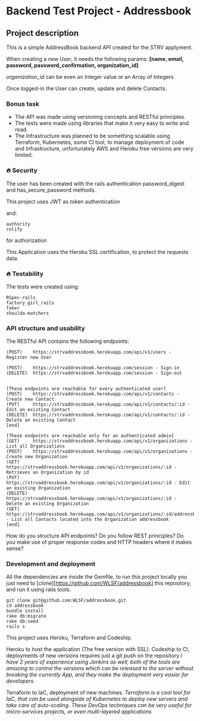 [firebase-url]: https://firebase.com
[rfc-http-url]: https://www.ietf.org/rfc/rfc2616.txt
[base-url]: https://strvaddressbook.herokuapp.com/

# Backend Test Project - Addressbook

## Project description

This is a simple AddressBook backend API created for the STRV applyment.

When creating a new User, it needs the following params: **[name, email, password, password_confirmation, organization_id]**

*organization_id* can be even an Integer value or an Array of Integers

Once logged-in the User can create, update and delete Contacts.

### Bonus task

- The API was made using versioning concepts and RESTful principles.
- The tests were made using libraries that make it very easy to write and read.
- The Infrastructure was planned to be something scalable using Terraform, Kubernetes, some CI tool, to manage deployment of code and Infrastructure, unfortunately AWS and Heroku free versions are very limited.

### 🔥 Security

The user has been created with the rails authentication password_digest and has_secure_password methods.

This project uses JWT as token authentication

and:
```
authority
rolify
```
for authorization

This Application uses the Heroku SSL certification, to protect the requests data.

### 🔥 Testability

The tests were created using:
```
RSpec-rails
factory_girl_rails
faker
shoulda-matchers
```

### API structure and usability

The RESTful API contains the following endpoints:

```
(POST)    https://strvaddressbook.herokuapp.com/api/v1/users - Register new User

(POST)    https://strvaddressbook.herokuapp.com/session - Sign-in
(DELETE)  https://strvaddressbook.herokuapp.com/session - Sign-out


[These endpoints are reachable for every authenticated user]
(POST)    https://strvaddressbook.herokuapp.com/api/v1/contacts - Create new Contact
(PUT)     https://strvaddressbook.herokuapp.com/api/v1/contacts/:id - Edit an existing Contact
(DELETE)  https://strvaddressbook.herokuapp.com/api/v1/contacts/:id - Delete an existing Contact
[end]

[These endpoints are reachable only for an authenticated admin]
(GET)     https://strvaddressbook.herokuapp.com/api/v1/organizations - List all Organizations
(POST)    https://strvaddressbook.herokuapp.com/api/v1/organizations - Create new Organization
(GET)     https://strvaddressbook.herokuapp.com/api/v1/organizations/:id - Retrieves an Organization by id
(PUT)     https://strvaddressbook.herokuapp.com/api/v1/organizations/:id - Edit an existing Organization
(DELETE)  https://strvaddressbook.herokuapp.com/api/v1/organizations/:id - Delete an existing Organization
(GET)     https://strvaddressbook.herokuapp.com/api/v1/organizations/:id/addressbook - List all Contacts located into the Organization addressbook
[end]
```

How do you structure API endpoints? Do you follow REST principles? Do you make use of proper response codes and HTTP headers where it makes sense?

### Development and deployment

All the dependencies are inside the Gemfile, to run this project locally you just need to [clone][https://github.com/WLSF/addressbook] this repository, and run it using rails tools.

```
git clone git@github.com:WLSF/addressbook.git
cd addressbook
bundle install
rake db:migrate
rake db:seed
rails s
```

This project uses Heroku, Terraform and Codeship.

Heroku to host the application (The free version with SSL).
Codeship to CI, deployments of new versions requires just a git push on the repository
*I have 2 years of experience using Jenkins as well, both of the tools are amazing to control the versions which can be released to the server without breaking the currently App, and they make the deployment very easier for developers.*

Terraform to IaC, deployment of new machines.
*Terraform is a cool tool for IaC, that can be used alongside of Kubernetes to deploy new servers and take care of auto-scaling. These DevOps techniques can be very useful for micro-services projects, or even multi-layered applications*

